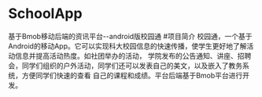 # SchoolApp
基于Bmob移动后端的资讯平台--android版校园通
#项目简介
校园通，一个基于Android的移动App。它可以实现科大校园信息的快速传播，使学生更好地了解活动信息并提高活动热度。如社团举办的活动，
学院发布的公告通知、讲座、招聘会，同学们组织的户外活动，同学们还可以发表自己的美文，以及嵌入了教务系统，方便同学们快速的查看
自己的课程和成绩。平台后端基于Bmob平台进行开发。

